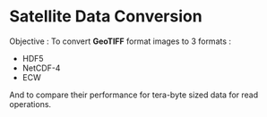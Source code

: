 # Satellite Data Conversion

Objective :  To convert __GeoTIFF__ format images to 3 formats :

* HDF5
* NetCDF-4
* ECW

And to compare their performance for tera-byte sized data for read operations.
